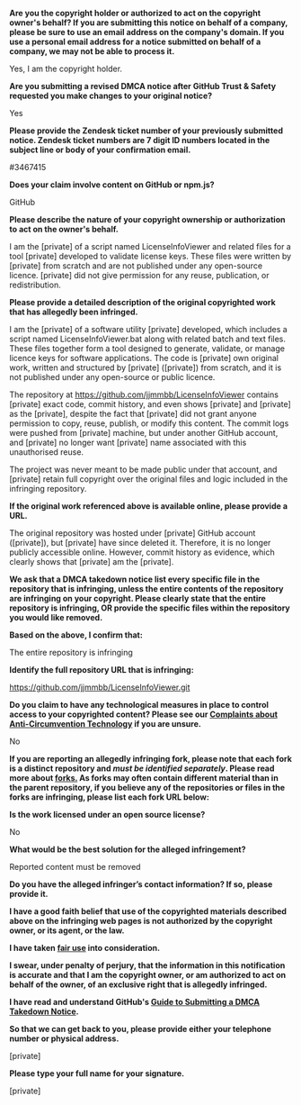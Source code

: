 **Are you the copyright holder or authorized to act on the copyright owner's behalf? If you are submitting this notice on behalf of a company, please be sure to use an email address on the company's domain. If you use a personal email address for a notice submitted on behalf of a company, we may not be able to process it.**

Yes, I am the copyright holder.

**Are you submitting a revised DMCA notice after GitHub Trust & Safety requested you make changes to your original notice?**

Yes

**Please provide the Zendesk ticket number of your previously submitted notice. Zendesk ticket numbers are 7 digit ID numbers located in the subject line or body of your confirmation email.**

#3467415

**Does your claim involve content on GitHub or npm.js?**

GitHub

**Please describe the nature of your copyright ownership or authorization to act on the owner's behalf.**

I am the [private] of a script named LicenseInfoViewer and related files for a tool [private] developed to validate license keys. These files were written by [private] from scratch and are not published under any open-source licence. [private] did not give permission for any reuse, publication, or redistribution.

**Please provide a detailed description of the original copyrighted work that has allegedly been infringed.**

I am the [private] of a software utility [private] developed, which includes a script named LicenseInfoViewer.bat along with related batch and text files. These files together form a tool designed to generate, validate, or manage licence keys for software applications. The code is [private] own original work, written and structured by [private] ([private]) from scratch, and it is not published under any open-source or public licence.

The repository at https://github.com/jjmmbb/LicenseInfoViewer contains [private] exact code, commit history, and even shows [private] and [private] as the [private], despite the fact that [private] did not grant anyone permission to copy, reuse, publish, or modify this content. The commit logs were pushed from [private] machine, but under another GitHub account, and [private] no longer want [private] name associated with this unauthorised reuse.

The project was never meant to be made public under that account, and [private] retain full copyright over the original files and logic included in the infringing repository.

**If the original work referenced above is available online, please provide a URL.**

The original repository was hosted under [private] GitHub account ([private]), but [private] have since deleted it. Therefore, it is no longer publicly accessible online. However, commit history as evidence, which clearly shows that [private] am the [private].

**We ask that a DMCA takedown notice list every specific file in the repository that is infringing, unless the entire contents of the repository are infringing on your copyright. Please clearly state that the entire repository is infringing, OR provide the specific files within the repository you would like removed.**

**Based on the above, I confirm that:**

The entire repository is infringing

**Identify the full repository URL that is infringing:**

https://github.com/jjmmbb/LicenseInfoViewer.git

**Do you claim to have any technological measures in place to control access to your copyrighted content? Please see our <a href="https://docs.github.com/articles/guide-to-submitting-a-dmca-takedown-notice#complaints-about-anti-circumvention-technology">Complaints about Anti-Circumvention Technology</a> if you are unsure.**

No

**If you are reporting an allegedly infringing fork, please note that each fork is a distinct repository and <i>must be identified separately</i>. Please read more about <a href="https://docs.github.com/articles/dmca-takedown-policy#b-what-about-forks-or-whats-a-fork">forks.</a> As forks may often contain different material than in the parent repository, if you believe any of the repositories or files in the forks are infringing, please list each fork URL below:**

**Is the work licensed under an open source license?**

No

**What would be the best solution for the alleged infringement?**

Reported content must be removed

**Do you have the alleged infringer’s contact information? If so, please provide it.**

**I have a good faith belief that use of the copyrighted materials described above on the infringing web pages is not authorized by the copyright owner, or its agent, or the law.**

**I have taken <a href="https://www.lumendatabase.org/topics/22">fair use</a> into consideration.**

**I swear, under penalty of perjury, that the information in this notification is accurate and that I am the copyright owner, or am authorized to act on behalf of the owner, of an exclusive right that is allegedly infringed.**

**I have read and understand GitHub's <a href="https://docs.github.com/articles/guide-to-submitting-a-dmca-takedown-notice/">Guide to Submitting a DMCA Takedown Notice</a>.**

**So that we can get back to you, please provide either your telephone number or physical address.**

[private]

**Please type your full name for your signature.**

[private]
